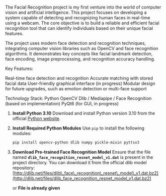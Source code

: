 The Facial Recognition project is my first venture into the world of computer vision and artificial intelligence. 
This project focuses on developing a system capable of detecting and recognizing human faces in real-time using a webcam. 
The core objective is to build a reliable and efficient facial recognition tool that can identify individuals based on their unique facial features.

The project uses modern face detection and recognition techniques, 
integrating computer vision libraries such as OpenCV and face recognition algorithms. 
It demonstrates key concepts like facial landmark detection, face encoding, image preprocessing, and recognition accuracy handling.

Key Features:

Real-time face detection and recognition
Accurate matching with stored facial data
User-friendly graphical interface (in progress)
Modular design for future upgrades, such as emotion detection or multi-face support

Technology Stack:
Python
OpenCV
Dlib / Mediapipe / Face Recognition (based on implementation)
PyQt6 (for GUI, in progress)

1. **Install Python 3.10**
   Download and install Python version 3.10 from the official [Python website](https://www.python.org/downloads/).

2. **Install Required Python Modules**
   Use `pip` to install the following modules:

   ```bash
   pip install opencv-python dlib numpy pickle-mixin pyttsx3
   ```

3. **Download Pre-trained Face Recognition Model**
   Ensure that the file named **`dlib_face_recognition_resnet_model_v1.dat`** is present in the project directory.
   You can download it from the official dlib model repository:
   [http://dlib.net/files/dlib\_face\_recognition\_resnet\_model\_v1.dat.bz2](http://dlib.net/files/dlib_face_recognition_resnet_model_v1.dat.bz2)

   or
  **File is already given**
